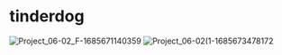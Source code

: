 # tinderdog


![Project_06-02_F-1685671140359](https://github.com/Anil-sahu/tinderdog/assets/68375571/bfc4e4db-6114-4e69-aaa5-d81c3b3e9069)
![Project_06-02(1-1685673478172](https://github.com/Anil-sahu/tinderdog/assets/68375571/be1043f0-244f-44d9-8112-24aeea4e2116)
